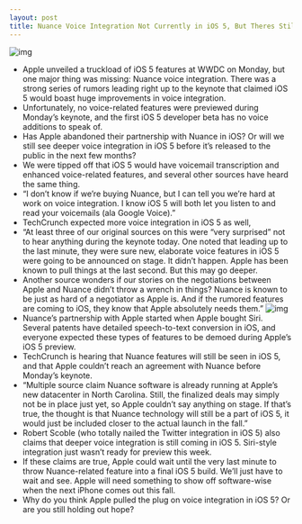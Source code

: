 ```yaml
---
layout: post
title: Nuance Voice Integration Not Currently in iOS 5, But Theres Still Hope
---
```

![img](http://media.idownloadblog.com/wp-content/uploads/2011/05/apple-nuance.png)
* Apple unveiled a truckload of iOS 5 features at WWDC on Monday, but one major thing was missing: Nuance voice integration. There was a strong series of rumors leading right up to the keynote that claimed iOS 5 would boast huge improvements in voice integration.
* Unfortunately, no voice-related features were previewed during Monday’s keynote, and the first iOS 5 developer beta has no voice additions to speak of.
* Has Apple abandoned their partnership with Nuance in iOS? Or will we still see deeper voice integration in iOS 5 before it’s released to the public in the next few months?
* We were tipped off that iOS 5 would have voicemail transcription and enhanced voice-related features, and several other sources have heard the same thing.
* “I don’t know if we’re buying Nuance, but I can tell you we’re hard at work on voice integration. I know iOS 5 will both let you listen to and read your voicemails (ala Google Voice).”
* TechCrunch expected more voice integration in iOS 5 as well,
* “At least three of our original sources on this were “very surprised” not to hear anything during the keynote today. One noted that leading up to the last minute, they were sure new, elaborate voice features in iOS 5 were going to be announced on stage. It didn’t happen. Apple has been known to pull things at the last second. But this may go deeper.
* Another source wonders if our stories on the negotiations between Apple and Nuance didn’t throw a wrench in things? Nuance is known to be just as hard of a negotiator as Apple is. And if the rumored features are coming to iOS, they know that Apple absolutely needs them.”
![img](http://media.idownloadblog.com/wp-content/uploads/2011/06/Nuance-Dragon-Apps-e1307553037845.jpeg)
* Nuance’s partnership with Apple started when Apple bought Siri. Several patents have detailed speech-to-text conversion in iOS, and everyone expected these types of features to be demoed during Apple’s iOS 5 preview.
* TechCrunch is hearing that Nuance features will still be seen in iOS 5, and that Apple couldn’t reach an agreement with Nuance before Monday’s keynote.
* “Multiple source claim Nuance software is already running at Apple’s new datacenter in North Carolina. Still, the finalized deals may simply not be in place just yet, so Apple couldn’t say anything on stage. If that’s true, the thought is that Nuance technology will still be a part of iOS 5, it would just be included closer to the actual launch in the fall.”
* Robert Scoble (who totally nailed the Twitter integration in iOS 5) also claims that deeper voice integration is still coming in iOS 5. Siri-style integration just wasn’t ready for preview this week.
* If these claims are true, Apple could wait until the very last minute to throw Nuance-related feature into a final iOS 5 build. We’ll just have to wait and see. Apple will need something to show off software-wise when the next iPhone comes out this fall.
* Why do you think Apple pulled the plug on voice integration in iOS 5? Or are you still holding out hope?

